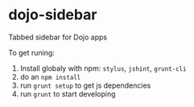 dojo-sidebar
============

Tabbed sidebar for Dojo apps

To get runing:

1. Install globaly with npm: `stylus`, `jshint`, `grunt-cli`
2. do an `npm install`
3. run `grunt setup` to get js dependencies
4. run `grunt` to start developing
